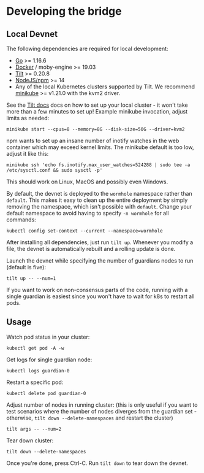 # Developing the bridge

## Local Devnet

The following dependencies are required for local development:

- [Go](https://golang.org/dl/) >= 1.16.6
- [Docker](https://docs.docker.com/engine/install/) / moby-engine >= 19.03
- [Tilt](http://tilt.dev/) >= 0.20.8
- [NodeJS/npm](https://nodejs.org/en/download/) >= 14
- Any of the local Kubernetes clusters supported by Tilt.
  We recommend [minikube](https://kubernetes.io/docs/setup/learning-environment/minikube/) >= v1.21.0 with the kvm2 driver.

See the [Tilt docs](https://docs.tilt.dev/install.html) docs on how to set up your local cluster -
it won't take more than a few minutes to set up! Example minikube invocation, adjust limits as needed:

    minikube start --cpus=8 --memory=8G --disk-size=50G --driver=kvm2

npm wants to set up an insane number of inotify watches in the web container which may exceed kernel limits.
The minikube default is too low, adjust it like this:

    minikube ssh 'echo fs.inotify.max_user_watches=524288 | sudo tee -a /etc/sysctl.conf && sudo sysctl -p'

This should work on Linux, MacOS and possibly even Windows.

By default, the devnet is deployed to the `wormhole` namespace rather than `default`. This makes it easy to clean up the
entire deployment by simply removing the namespace, which isn't possible with `default`. Change your default namespace
to avoid having to specify `-n wormhole` for all commands:

    kubectl config set-context --current --namespace=wormhole

After installing all dependencies, just run `tilt up`.
Whenever you modify a file, the devnet is automatically rebuilt and a rolling update is done.

Launch the devnet while specifying the number of guardians nodes to run (default is five):

    tilt up -- --num=1

If you want to work on non-consensus parts of the code, running with a single guardian is easiest since
you won't have to wait for k8s to restart all pods.

## Usage

Watch pod status in your cluster:

    kubectl get pod -A -w

Get logs for single guardian node:

    kubectl logs guardian-0

Restart a specific pod:

    kubectl delete pod guardian-0

Adjust number of nodes in running cluster: (this is only useful if you want to test scenarios where the number
of nodes diverges from the guardian set - otherwise, `tilt down --delete-namespaces` and restart the cluster)

    tilt args -- --num=2

Tear down cluster:

    tilt down --delete-namespaces

Once you're done, press Ctrl-C. Run `tilt down` to tear down the devnet.
